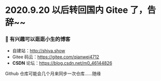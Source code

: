 # 2020.9.20 以后转回国内 Gitee 了，告辞~~

### 🌱 有兴趣可以逛逛小生的博客

 - 自建站：<a href="http://shiva.show/" target="_blank">http://shiva.show</a>
 - Gitee 码云：<a href="https://gitee.com/qianwei4712" target="_blank">https://gitee.com/qianwei4712</a>
 - **CSDN** 论坛：<a href="https://blog.csdn.net/m0_46144826" target="_blank">https://blog.csdn.net/m0_46144826</a>
 

Github 仓库可能会几个月来同步一次仓库......随缘
